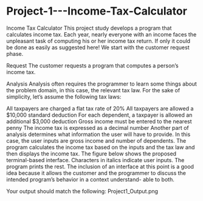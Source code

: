 # Project-1---Income-Tax-Calculator

Income Tax Calculator
This project study develops a program that calculates income tax. Each year, nearly everyone with an income faces the unpleasant task of computing his or her income tax return. If only it could be done as easily as suggested here! We start with the customer request phase.

Request
The customer requests a program that computes a person’s income tax.

Analysis
Analysis often requires the programmer to learn some things about the problem domain, in this case, the relevant tax law. For the sake of simplicity, let’s assume the following tax laws:

All taxpayers are charged a flat tax rate of 20%
All taxpayers are allowed a $10,000 standard deduction
For each dependent, a taxpayer is allowed an additional $3,000 deduction
Gross income must be entered to the nearest penny
The income tax is expressed as a decimal number
Another part of analysis determines what information the user will have to provide. In this case, the user inputs are gross income and number of dependents. The program calculates the income tax based on the inputs and the tax law and then displays the income tax. The figure below shows the proposed terminal-based interface. Characters in italics indicate user inputs. The program prints the rest. The inclusion of an interface at this point is a good idea because it allows the customer and the programmer to discuss the intended program’s behavior in a context understand- able to both.

Your output should match the following:
Project1_Output.png
